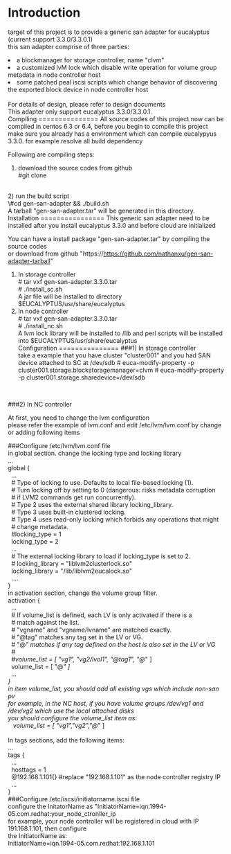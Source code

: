 Introduction
=============

target of this project is to provide a generic san adapter for eucalyptus (current support 3.3.0/3.3.0.1) <br/>
this san adapter comprise of three parties: <br/>
<li>a blockmanager for storage controller, name "clvm" <br/>
<li>a customized lvM lock which disable write operation for volume group metadata in node controller host <br/>
<li>some patched peal iscsi scripts which change behavior of discovering the exported block device in node controller host <br/>
<br/>
For details of design, please refer to design documents <br/>
This adapter only support eucalyptus 3.3.0/3.3.0.1. <br/>
Compiling
===============
All source codes of this project now can be compiled in centos 6.3 or 6.4, before you begin to compile this project <br/>
make sure you already has a environment which can compile eucalypyus 3.3.0. for example resolve all build dependency<br/>
  
Following are compiling steps: <br/>
1) download the source codes from github <br/>
\#git clone  <br/>
<br/>
2) run the build script <br>
\#cd gen-san-adapter && ./build.sh <br/>
A tarball "gen-san-adapter.tar" will be generated in this directory.<br/>
Installation
================
This generic san adapter need to be installed after you install eucalyptus 3.3.0 and before cloud are initialized  

You can have a install package "gen-san-adapter.tar" by compiling the source codes <br/>
or download from github "https://https://github.com/nathanxu/gen-san-adapter-tarball" <br/>
1) In storage controller <br/>
\# tar vxf gen-san-adapter.3.3.0.tar <br/>
\# ./install_sc.sh <br/>
A jar file will be installed to directory $EUCALYPTUS/usr/share/eucalyptus <br/>
2) In node controller <br/>
\# tar vxf gen-san-adapter.3.3.0.tar <br/>
\# ./install_nc.sh <br/>
A lvm lock library will be installed to /lib and perl scripts will be installed into $EUCALYPTUS/usr/share/eucalyptus<br/>
Configuration
===============
###1) In storage controller <br/>
take a example that you have cluster "cluster001" and you had SAN device attached to SC at /dev/sdb
\# euca-modify-property -p cluster001.storage.blockstoragemanager=clvm
\# euca-modify-property -p cluster001.storage.sharedevice=/dev/sdb
<br/>

###2) In NC controller <br/>

At first, you need to change the lvm configuration <br>
please refer the example of lvm.conf and edit /etc/lvm/lvm.conf by change or adding following items<br/>

###Configure /etc/lvm/lvm.conf file <br>
in global section. change the locking type and locking library
<br/>
...<br/>
global { <br/>
&nbsp;&nbsp;...<br/>
&nbsp;&nbsp;\# Type of locking to use. Defaults to local file-based locking (1). <br/>
&nbsp;&nbsp;\# Turn locking off by setting to 0 (dangerous: risks metadata corruption <br/>
&nbsp;&nbsp;\# if LVM2 commands get run concurrently). <br/>
&nbsp;&nbsp;\# Type 2 uses the external shared library locking_library. <br/>
&nbsp;&nbsp;\# Type 3 uses built-in clustered locking. <br/>
&nbsp;&nbsp;\# Type 4 uses read-only locking which forbids any operations that might <br/>
&nbsp;&nbsp;\# change metadata. <br/>
&nbsp;&nbsp;\#locking_type = 1 <br/>
&nbsp;&nbsp;locking_type = 2 <br/>
&nbsp;&nbsp;... <br/>
&nbsp;&nbsp;\# The external locking library to load if locking_type is set to 2. <br/>
&nbsp;&nbsp;\#   locking_library = "liblvm2clusterlock.so" <br/>
&nbsp;&nbsp;locking_library = "/lib/liblvm2eucalock.so" <br/>
&nbsp;&nbsp;.... <br/>
}<br/>
in activation section, change the volume group filter. <br/>
activation {<br/>
&nbsp;&nbsp;...<br/>
&nbsp;&nbsp;\# If volume_list is defined, each LV is only activated if there is a <br/>
&nbsp;&nbsp;\# match against the list.<br/>
&nbsp;&nbsp;\# "vgname" and "vgname/lvname" are matched exactly.<br/>
&nbsp;&nbsp;\# "@tag" matches any tag set in the LV or VG.<br/>
&nbsp;&nbsp;\# "@*" matches if any tag defined on the host is also set in the LV or VG<br/>
&nbsp;&nbsp;\#<br/>
&nbsp;&nbsp;\#volume_list = [ "vg1", "vg2/lvol1", "@tag1", "@*" ]<br/>
&nbsp;&nbsp;volume_list = [ "@*" ]<br/>
&nbsp;&nbsp;...<br/>
}<br/>
in item volume_list, you should add all existing vgs which include non-san pv <br/>
for example, in the NC host, if you have volume groups /dev/vg1 and /dev/vg2 which use the local attached disks <br/>
you should configure the volume_list item as: <br>
&nbsp;&nbsp;&nbsp;volume_list = [ "vg1","vg2","@*" ]<br/>
<br/>
In tags sections, add the following items: <br/>
...<br/>
tags { <br/>
&nbsp;&nbsp;...<br/>
&nbsp;&nbsp;hosttags = 1 <br/>
&nbsp;&nbsp;@192.168.1.101{} #replace "192.168.1.101" as the node controller registry IP <br/>
&nbsp;&nbsp;...<br/>
}<br/>
###Configure /etc/iscsi/initiatorname.iscsi file <br>
configure the InitatorName as "InitiatorName=iqn.1994-05.com.redhat:your_node_ctronller_ip<br/>
for example, your node controller will be registered in cloud with IP 191.168.1.101, then configure<br>
the InitiatorName as: <br/>
InitiatorName=iqn.1994-05.com.redhat:192.168.1.101<br/>






  
